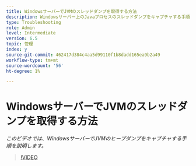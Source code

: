 ```yaml
---
title: WindowsサーバーでJVMのスレッドダンプを取得する方法
description: Windowsサーバー上のJavaプロセスのスレッドダンプをキャプチャする手順
type: Troubleshooting
role: Admin
level: Intermediate
version: 6.5
topic: 管理
index: y
source-git-commit: 462417d384c4aa5d99110f1b8dadd165ea9b2a49
workflow-type: tm+mt
source-wordcount: '56'
ht-degree: 1%

---
```



# WindowsサーバーでJVMのスレッドダンプを取得する方法

*このビデオでは、WindowsサーバーでJVMのヒープダンプをキャプチャする手順を説明します。*

>[!VIDEO](https://video.tv.adobe.com/v/335493?quality=9&learn=on)